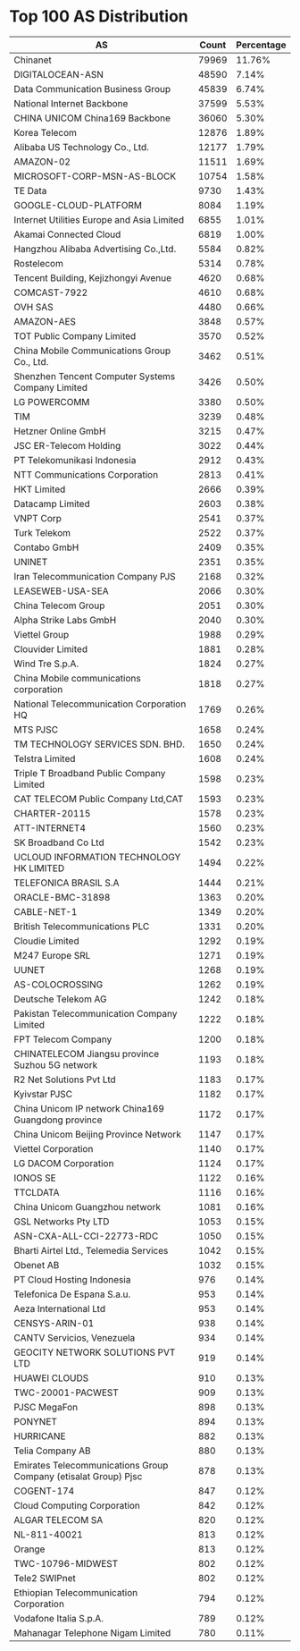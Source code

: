 # Top 100 AS Distribution
| AS | Count | Percentage |
|----|----|----|
| Chinanet | 79969 | 11.76% |
| DIGITALOCEAN-ASN | 48590 | 7.14% |
| Data Communication Business Group | 45839 | 6.74% |
| National Internet Backbone | 37599 | 5.53% |
| CHINA UNICOM China169 Backbone | 36060 | 5.30% |
| Korea Telecom | 12876 | 1.89% |
| Alibaba US Technology Co., Ltd. | 12177 | 1.79% |
| AMAZON-02 | 11511 | 1.69% |
| MICROSOFT-CORP-MSN-AS-BLOCK | 10754 | 1.58% |
| TE Data | 9730 | 1.43% |
| GOOGLE-CLOUD-PLATFORM | 8084 | 1.19% |
| Internet Utilities Europe and Asia Limited | 6855 | 1.01% |
| Akamai Connected Cloud | 6819 | 1.00% |
| Hangzhou Alibaba Advertising Co.,Ltd. | 5584 | 0.82% |
| Rostelecom | 5314 | 0.78% |
| Tencent Building, Kejizhongyi Avenue | 4620 | 0.68% |
| COMCAST-7922 | 4610 | 0.68% |
| OVH SAS | 4480 | 0.66% |
| AMAZON-AES | 3848 | 0.57% |
| TOT Public Company Limited | 3570 | 0.52% |
| China Mobile Communications Group Co., Ltd. | 3462 | 0.51% |
| Shenzhen Tencent Computer Systems Company Limited | 3426 | 0.50% |
| LG POWERCOMM | 3380 | 0.50% |
| TIM | 3239 | 0.48% |
| Hetzner Online GmbH | 3215 | 0.47% |
| JSC ER-Telecom Holding | 3022 | 0.44% |
| PT Telekomunikasi Indonesia | 2912 | 0.43% |
| NTT Communications Corporation | 2813 | 0.41% |
| HKT Limited | 2666 | 0.39% |
| Datacamp Limited | 2603 | 0.38% |
| VNPT Corp | 2541 | 0.37% |
| Turk Telekom | 2522 | 0.37% |
| Contabo GmbH | 2409 | 0.35% |
| UNINET | 2351 | 0.35% |
| Iran Telecommunication Company PJS | 2168 | 0.32% |
| LEASEWEB-USA-SEA | 2066 | 0.30% |
| China Telecom Group | 2051 | 0.30% |
| Alpha Strike Labs GmbH | 2040 | 0.30% |
| Viettel Group | 1988 | 0.29% |
| Clouvider Limited | 1881 | 0.28% |
| Wind Tre S.p.A. | 1824 | 0.27% |
| China Mobile communications corporation | 1818 | 0.27% |
| National Telecommunication Corporation HQ | 1769 | 0.26% |
| MTS PJSC | 1658 | 0.24% |
| TM TECHNOLOGY SERVICES SDN. BHD. | 1650 | 0.24% |
| Telstra Limited | 1608 | 0.24% |
| Triple T Broadband Public Company Limited | 1598 | 0.23% |
| CAT TELECOM Public Company Ltd,CAT | 1593 | 0.23% |
| CHARTER-20115 | 1578 | 0.23% |
| ATT-INTERNET4 | 1560 | 0.23% |
| SK Broadband Co Ltd | 1542 | 0.23% |
| UCLOUD INFORMATION TECHNOLOGY HK LIMITED | 1494 | 0.22% |
| TELEFONICA BRASIL S.A | 1444 | 0.21% |
| ORACLE-BMC-31898 | 1363 | 0.20% |
| CABLE-NET-1 | 1349 | 0.20% |
| British Telecommunications PLC | 1331 | 0.20% |
| Cloudie Limited | 1292 | 0.19% |
| M247 Europe SRL | 1271 | 0.19% |
| UUNET | 1268 | 0.19% |
| AS-COLOCROSSING | 1262 | 0.19% |
| Deutsche Telekom AG | 1242 | 0.18% |
| Pakistan Telecommunication Company Limited | 1222 | 0.18% |
| FPT Telecom Company | 1200 | 0.18% |
| CHINATELECOM Jiangsu province Suzhou 5G network | 1193 | 0.18% |
| R2 Net Solutions Pvt Ltd | 1183 | 0.17% |
| Kyivstar PJSC | 1182 | 0.17% |
| China Unicom IP network China169 Guangdong province | 1172 | 0.17% |
| China Unicom Beijing Province Network | 1147 | 0.17% |
| Viettel Corporation | 1140 | 0.17% |
| LG DACOM Corporation | 1124 | 0.17% |
| IONOS SE | 1122 | 0.16% |
| TTCLDATA | 1116 | 0.16% |
| China Unicom Guangzhou network | 1081 | 0.16% |
| GSL Networks Pty LTD | 1053 | 0.15% |
| ASN-CXA-ALL-CCI-22773-RDC | 1050 | 0.15% |
| Bharti Airtel Ltd., Telemedia Services | 1042 | 0.15% |
| Obenet AB | 1032 | 0.15% |
| PT Cloud Hosting Indonesia | 976 | 0.14% |
| Telefonica De Espana S.a.u. | 953 | 0.14% |
| Aeza International Ltd | 953 | 0.14% |
| CENSYS-ARIN-01 | 938 | 0.14% |
| CANTV Servicios, Venezuela | 934 | 0.14% |
| GEOCITY NETWORK SOLUTIONS PVT LTD | 919 | 0.14% |
| HUAWEI CLOUDS | 910 | 0.13% |
| TWC-20001-PACWEST | 909 | 0.13% |
| PJSC MegaFon | 898 | 0.13% |
| PONYNET | 894 | 0.13% |
| HURRICANE | 882 | 0.13% |
| Telia Company AB | 880 | 0.13% |
| Emirates Telecommunications Group Company (etisalat Group) Pjsc | 878 | 0.13% |
| COGENT-174 | 847 | 0.12% |
| Cloud Computing Corporation | 842 | 0.12% |
| ALGAR TELECOM SA | 820 | 0.12% |
| NL-811-40021 | 813 | 0.12% |
| Orange | 813 | 0.12% |
| TWC-10796-MIDWEST | 802 | 0.12% |
| Tele2 SWIPnet | 802 | 0.12% |
| Ethiopian Telecommunication Corporation | 794 | 0.12% |
| Vodafone Italia S.p.A. | 789 | 0.12% |
| Mahanagar Telephone Nigam Limited | 780 | 0.11% |
